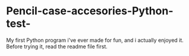 # Pencil-case-accesories-Python-test-
My first Python program i've ever made for fun, and i actually enjoyed it. Before trying it, read the readme file first.
